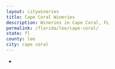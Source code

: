 ```yaml
---
layout: citywineries
title: Cape Coral Wineries
description: Wineries in Cape Coral, FL
permalink: /florida/lee/cape-coral/
state: fl
county: lee
city: cape coral
---
```

-
